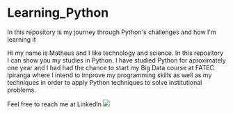 # Learning_Python
In this repository is my journey through Python's challenges and how I'm learning it


Hi my name is Matheus and I like technology and science. In this repository I can show you my studies in Python. I have studied Python for aproximately one year and I had had the chance to start my Big Data course at FATEC ipiranga where I intend to improve my programming skills as well as my techniques in order to apply Python techniques to solve institutional problems. 

Feel free to reach me at LinkedIn <img src='C:\Users\Matheus\OneDrive\Imagens\Wallpaper\logo.png'>

